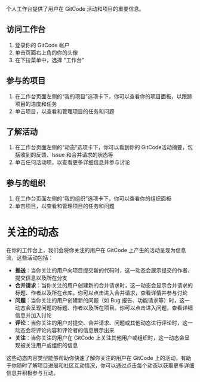 
个人工作台提供了用户在 GitCode 活动和项目的重要信息。

## 访问工作台

1. 登录你的 GitCode 帐户
2. 单击页面右上角的你的头像
3. 在下拉菜单中，选择 "工作台"

## 参与的项目

1. 在工作台页面左侧的“我的项目”选项卡下，你可以查看你的项目面板，以跟踪项目的进度和任务
2. 单击项目，以查看和管理项目的任务和问题

## 了解活动

1. 在工作台页面左侧的“动态”选项卡下，你可以看到你的 GitCode活动摘要，包括收到的反馈、Issue 和合并请求的状态等
2. 单击任何活动项，以查看更多详细信息并参与讨论

## 参与的组织

1. 在工作台页面左侧的“我的组织”选项卡下，你可以查看你的组织面板
2. 单击项目，以查看和管理项目的任务和问题

# 关注的动态

在你的工作台上，我们会将你关注的用户在 GitCode 上产生的活动呈现为信息流，这些活动包括：

- **推送**：当你关注的用户向项目提交新的代码时，这一动态会展示提交的作者、提交信息以及所在分支
- **合并请求**：当你关注的用户创建新的合并请求时，这一动态会显示合并请求的标题、作者以及所在仓库。你可以点击进入合并请求，查看详情并参与讨论
- **问题**：当你关注的用户创建新的问题（如 Bug 报告、功能请求等）时，这一动态会呈现问题的标题、作者以及所在项目。你可以点击进入问题，查看详细信息并加入讨论
- **评论**：当你关注的用户对提交、合并请求、问题或其他动态进行评论时，这一动态会将评论内容和评论者的信息展示出来
- **关注**：当你关注的用户在 GitCode 上关注其他用户或组织时，这一动态会呈现被关注用户或组织的信息

这些动态内容类型能够帮助你快速了解你关注的用户在 GitCode 上的活动，有助于你随时了解项目进展和社区互动情况，你可以通过点击每个动态以获取更多详细信息并积极参与互动。